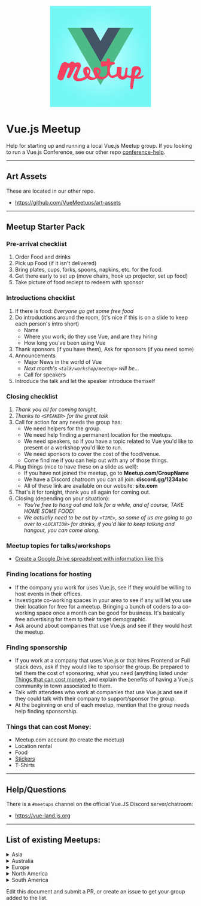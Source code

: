 <p align="center"><img src="https://raw.githubusercontent.com/VueMeetups/art-assets/master/vue-meetup/vue-meetup.png" alt="Vue.js Meetup logo" width="270"></p>

# Vue.js Meetup

Help for starting up and running a local Vue.js Meetup group. If you looking to run a Vue.js Conference, see our other repo [conference-help](https://github.com/VueMeetups/conference-help).


* * *


## Art Assets

These are located in our other repo.

* https://github.com/VueMeetups/art-assets


* * *


## Meetup Starter Pack


### Pre-arrival checklist

1. Order Food and drinks
1. Pick up Food (if it isn't delivered)
1. Bring plates, cups, forks, spoons, napkins, etc. for the food.
1. Get there early to set up (move chairs, hook up projector, set up food)
1. Take picture of food reciept to redeem with sponsor


### Introductions checklist

1. If there is food: *Everyone go get some free food*
1. Do introductions around the room, (it's nice if this is on a slide to keep each person's intro short)
   * Name
   * Where you work, do they use Vue, and are they hiring
   * How long you've been using Vue
1. Thank sponsors (if you have them), Ask for sponsors (if you need some)
1. Announcements
   * Major News in the world of Vue
   * *Next month's `<talk/workshop/meetup>` will be...*
   * Call for speakers
1. Introduce the talk and let the speaker introduce themself


### Closing checklist

1. *Thank you all for coming tonight,*
1. *Thanks to `<SPEAKER>` for the great talk*
1. Call for action for any needs the group has:
   * We need helpers for the group.
   * We need help finding a permanent location for the meetups.
   * We need speakers, so if you have a topic related to Vue you'd like to present or a workshop you'd like to run.
   * We need sponsors to cover the cost of the food/venue.
   * Come find me if you can help out with any of those things.
1. Plug things (nice to have these on a slide as well):
   * If you have not joined the meetup, go to **Meetup.com/GroupName**
   * We have a Discord chatroom you can all join: **discord.gg/1234abc**
   * All of these link are available on our website: **site.com**
1. That's it for tonight, thank you all again for coming out.
1. Closing (depending on your situation):
   * *You're free to hang out and talk for a while, and of course, TAKE HOME SOME FOOD!*
   * *We actually need to be out by `<TIME>`, so some of us are going to go over to `<LOCATION>` for drinks, if you'd like to keep talking and hangout, you can come along.*

### Meetup topics for talks/workshops

* [Create a Google Drive spreadsheet with information like this](https://jsfiddle.net/0qdb6a5d)


### Finding locations for hosting

* If the company you work for uses Vue.js, see if they would be willing to host events in their offices.
* Investigate co-working spaces in your area to see if any will let you use their location for free for a meetup. Bringing a bunch of coders to a co-working space once a month can be good for business. It's basically free advertising for them to their target demographic.
* Ask around about companies that use Vue.js and see if they would host the meetup.


### Finding sponsorship

* If you work at a company that uses Vue.js or that hires Frontend or Full stack devs, ask if they would like to sponsor the group. Be prepared to tell them the cost of sponsoring, what you need (anything listed under [Things that can cost money](#things-that-can-cost-money)), and explain the benefits of having a Vue.js community in town associated to them.
* Talk with attendees who work at companies that use Vue.js and see if they could talk with their company to support/sponsor the group.
* At the beginning or end of each meetup, mention that the group needs help finding sponsorship.


### Things that can cost Money:

* Meetup.com account (to create the meetup)
* Location rental
* Food
* [Stickers](https://jsfiddle.net/zL4c12gw/4)
* T-Shirts


* * *


## Help/Questions

There is a `#meetups` channel on the official Vue.JS Discord server/chatroom:

* https://vue-land.js.org


* * *


## List of existing Meetups:

<details>
  <summary>Asia</summary>
    <ul>
      <li>India
        <ul>
          <li>Bangalore - <a href="https://meetup.com/vue-bangalore">Vue Bangalore | VueBLR</a></li>
        </ul>
      </li>
      <li>Malaysia
        <ul>
          <li>Singapore - <a href="https://meetup.com/Vue-JS-Singapore">Vue JS Singapore</a></li>
        </ul>
      </li>
    </ul>
</details>
<details>
  <summary>Australia</summary>
    <ul>
      <li>New South Wales
        <ul>
          <li>Sydney - <a href="https://meetup.com/vue-sydney">Vue Sydney</a></li>
        </ul>
      </li>
      <li>Victoria
        <ul>
          <li>Melbourne - <a href="https://meetup.com/Vuers-in-Melbourne">Vuers in Melbourne</a></li>
        </ul>
      </li>
    </ul>
</details>
<details>
  <summary>Europe</summary>
    <ul>
      <li>Austria
        <ul>
          <li>Vienna - <a href="https://meetup.com/Vue-js-Vienna">Vue.js Vienna</a></li>
        </ul>
      </li>
      <li>Germany
        <ul>
          <li>Berlin - <a href="https://meetup.com/Vue-js-Berlin">Vue.js // Berlin</a></li>
          <li>Hamburg - <a href="https://meetup.com/Hamburg-Vue-js-Meetup">Hamburg Vue.js Meetup</a></li>
          <li>Nürnberg - <a href="https://meetup.com/vue-nfe">Vue.js // Nürnberg, Fürth, Erlangen</a></li>
        </ul>
      </li>
      <li>Hungary
        <ul>
          <li>Budapest - <a href="https://meetup.com/Vue-js-Budapest">Vue.js Budapest</a></li>
        </ul>
      </li>
      <li>Ireland
        <ul>
          <li>Dublin - <a href="https://meetup.com/vuejs-ireland">Vue.js Ireland</a></li>
        </ul>
      </li>
      <li>Netherlands
        <ul>
          <li>Amsterdam - <a href="https://meetup.com/VueJSMeetupAmsterdam">VueJS Meetup Amsterdam</a></li>
          <li>Amsterdam - <a href="https://meetup.com/VueJS-Amsterdam">VueJS Amsterdam</a></li>
        </ul>
      </li>
      <li>Slovenia
        <ul>
          <li>Ljubljana - <a href="https://meetup.com/vue-slovenia">Vue.js Slovenia</a></li>
        </ul>
      </li>
      <li>Sweden
        <ul>
          <li>Stockholm - <a href="https://meetup.com/Stockholm-Vue-js-Meetup">Stockholm Vue.js Meetup</a></li>
        </ul>
      </li>
      <li>Switzerland
        <ul>
          <li>Zürich - <a href="https://meetup.com/Vue-Zurich">Vue.js Zurich</a></li>
        </ul>
      </li>
      <li>United Kingdom
        <ul>
          <li>London - <a href="https://meetup.com/london-vue-user-group">London Vue User Group</a></li>
        </ul>
      </li>
    </ul>
</details>
<details>
  <summary>North America</summary>
    <ul>
      <li>Mexico
        <ul>
          <li>Monterrey - <a href="https://meetup.com/Vue-js">Vue.js</a></li>
        </ul>
      </li>
      <li>United States
        <ul>
          <li>California
            <ul>
              <li>San Diego - <a href="https://meetup.com/San-Diego-VueJS-Meetup">San Diego VueJS Meetup</a></li>
              <li>San Francisco - <a href="https://meetup.com/vue-sf">Vue.sf</a></li>
              <li>San Francisco - <a href="https://meetup.com/VuejsSF">San Francisco Vue.js Meetup</a></li>
            </ul>
          </li>
          <li>Colorado
            <ul>
              <li>Denver - <a href="https://meetup.com/Denver-Vue-js-Meetup">Denver Vue.js Meetup</a></li>
            </ul>
          </li>
          <li>Georgia
            <ul>
              <li>Atlanta - <a href="https://meetup.com/Atlanta-Vue-js-Meetup">Atlanta Vue.js Meetup</a></li>
            </ul>
          </li>
          <li>Illinois
            <ul>
              <li>Chicago - <a href="https://www.meetup.com/Chicago-Vue-js">Chicago Vue.js</a></li>
            </ul>
          </li>
          <li>Indiana
            <ul>
              <li>Indianapolis - <a href="https://meetup.com/vuejsindy">Vue.js Indy</a></li>
            </ul>
          </li>
          <li>New York
            <ul>
              <li>New York City - <a href="https://meetup.com/vueJsNYC">VueNYC</a></li>
            </ul>
          </li>
          <li>Oregon
            <ul>
              <li>Portland - <a href="https://meetup.com/Vue-js-Study-Group">Vue.js Study Group</a></li>
            </ul>
          </li>
          <li>Texas
            <ul>
              <li>San Antonio - <a href="https://meetup.com/meetup-group-mltMsxBD">VueSA</a></li>
            </ul>
          </li>
          <li>Utah
            <ul>
              <li>Salt Lake City - <a href="https://meetup.com/utah-vue">Utah Vue.js Meetup</a></li>
            </ul>
          </li>
        </ul>
      </li>
    </ul>
</details>
<details>
  <summary>South America</summary>
    <ul>
      <li>Brazil
        <ul>
          <li>Belo Horizonte - <a href="https://meetup.com/Vuejs-at-BH">Vue.js @ Belo Horizonte</a></li>
          <li>Florianópolis - <a href="https://meetup.com/floripa-vuejs">Vue.js Floripa</a></li>
          <li>Rio de Janeiro - <a href="https://meetup.com/Vue-js-in-Rio">Vue.js in Rio</a></li>
        </ul>
      </li>
      <li>Colombia
        <ul>
          <li>Bogotá - <a href="https://meetup.com/Bogota-Vue-js-Meetup">Bogotá Vue.js Meetup</a></li>
        </ul>
      </li>
    </ul>
</details>


Edit this document and submit a PR, or create an issue to get your group added to the list.
